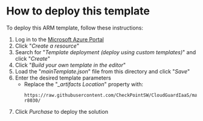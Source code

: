 # How to deploy this template
To deploy this ARM template, follow these instructions:
1. Log in to the [Microsoft Azure Portal](https://portal.azure.com)
2. Click "*Create a resource*"
3. Search for "*Template deployment (deploy using custom templates)*" and click "*Create*"
4. Click "*Build your own template in the editor*"
5. Load the "*mainTemplate.json*" file from this directory and click "*Save*"
6. Enter the desired template parameters
   - Replace the "*_artifacts Location*" property with:
      ```
      https://raw.githubusercontent.com/CheckPointSW/CloudGuardIaaS/master/deprecated/azure/templates/ha-r8030/
      ```
7. Click *Purchase* to deploy the solution
